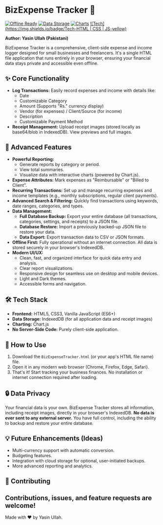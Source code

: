# BizExpense Tracker 🚀

[![Offline Ready](https://img.shields.io/badge/Offline-Ready-brightgreen)](https://shields.io/)
[![Data Storage](https://img.shields.io/badge/Storage-IndexedDB-blue)](https://developer.mozilla.org/en-US/docs/Web/API/IndexedDB_API)
[![Charts](https://img.shields.io/badge/Charts-Chart.js-orange)](https://www.chartjs.org/)
[![Tech](https://img.shields.io/badge/Tech-HTML | CSS | JS-yellow)](https://shields.io/)

**Author: Yasin Ullah (Pakistani)**

BizExpense Tracker is a comprehensive, client-side expense and income logger designed for small businesses and freelancers. It's a single HTML file application that runs entirely in your browser, ensuring your financial data stays private and accessible even offline.

## ✨ Core Functionality

*   **Log Transactions:** Easily record expenses and income with details like:
    *   Date
    *   Customizable Category
    *   Amount (Supports "Rs." currency display)
    *   Vendor (for expenses) / Client/Source (for income)
    *   Description
    *   Customizable Payment Method
*   **Receipt Management:** Upload receipt images (stored locally as base64/blob in IndexedDB). View previews and full images.

## 🌟 Advanced Features

*   **Powerful Reporting:**
    *   Generate reports by category or period.
    *   View total summaries.
    *   Visualize data with interactive charts (powered by Chart.js).
*   **Expense Attributes:** Mark expenses as "Reimbursable" or "Billed to Client".
*   **Recurring Transactions:** Set up and manage recurring expenses and income templates (e.g., monthly subscriptions, regular client payments).
*   **Advanced Search & Filtering:** Quickly find transactions using keywords, date ranges, categories, and types.
*   **Data Management:**
    *   **Full Database Backup:** Export your entire database (all transactions, categories, settings, and receipts) to a JSON file.
    *   **Database Restore:** Import a previously backed-up JSON file to restore your data.
    *   **Data Export:** Export transaction data to CSV or JSON formats.
*   **Offline First:** Fully operational without an internet connection. All data is stored securely in your browser's IndexedDB.
*   **Modern UI/UX:**
    *   Clean, fast, and organized interface for quick data entry and analysis.
    *   Clear report visualizations.
    *   Responsive design for seamless use on desktop and mobile devices.
    *   Light and Dark themes.
    *   Accessible forms and navigation.

## 🛠️ Tech Stack

*   **Frontend:** HTML5, CSS3, Vanilla JavaScript (ES6+)
*   **Data Storage:** IndexedDB (for all application data and receipt images)
*   **Charting:** Chart.js
*   **No Server-Side Code:** Purely client-side application.

## 🚀 How to Use

1.  Download the `BizExpenseTracker.html` (or your app's HTML file name) file.
2.  Open it in any modern web browser (Chrome, Firefox, Edge, Safari).
3.  That's it! Start tracking your business finances. No installation or internet connection required after loading.

## 🔒 Data Privacy

Your financial data is your own. BizExpense Tracker stores all information, including receipt images, directly in your browser's IndexedDB. **No data is ever sent to any external server.** You have full control, including the ability to backup and restore your entire database.

## 💡 Future Enhancements (Ideas)

*   Multi-currency support with automatic conversion.
*   Budgeting features.
*   Integration with cloud storage for optional, user-initiated backups.
*   More advanced reporting and analytics.

## 🤝 Contributing

Contributions, issues, and feature requests are welcome! 
---
Made with ❤️ by Yasin Ullah.
